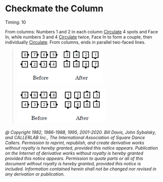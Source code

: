 
# Checkmate the Column

Timing: 10

From columns: Numbers 1 and 2 in each column [Circulate](../b1/circulate.md) 4 spots and Face In, while
numbers 3 and 4 [Circulate](../b1/circulate.md) twice, Face In to form a couple,
then individually [Circulate](../b1/circulate.md). 
From columns, ends in parallel two-faced lines.

> 
> ![alt](checkmate_1a.png)![alt](checkmate_1b.png)
> 
> ![alt](checkmate_2a.png)![alt](checkmate_2b.png)
>

###### @ Copyright 1982, 1986-1988, 1995, 2001-2020. Bill Davis, John Sybalsky, and CALLERLAB Inc., The International Association of Square Dance Callers. Permission to reprint, republish, and create derivative works without royalty is hereby granted, provided this notice appears. Publication on the Internet of derivative works without royalty is hereby granted provided this notice appears. Permission to quote parts or all of this document without royalty is hereby granted, provided this notice is included. Information contained herein shall not be changed nor revised in any derivation or publication.
